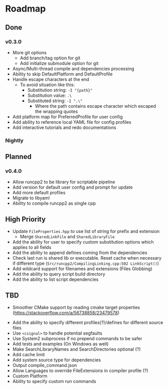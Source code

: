 # Roadmap


## Done

### v0.3.0
- More git options
    - Add branch/tag option for git
    - Add initialize submodule option for git
- Async/Multi-thread compile and dependencies processing
- Ability to skip DefaultPlatform and DefaultProfile
- Handle escape characters at the end
    - To avoid situation like this:
        - Substitution string: `-I "{path}"`
        - Substitution value: `.\`
        - Substituted string: `-I ".\"`
            - Where the path contains escape character which escaped the wrapping quotes
- Add platform map for PreferredProfile for user config
- Add ability to reference local YAML file for config profiles
- Add interactive tutorials and redo documentations

### Nightly

## Planned

### v0.4.0

- Allow runcpp2 to be library for scriptable pipeline
- Add version for default user config and prompt for update
- Add more default profiles
- Migrate to libyaml
- Ability to compile runcpp2 as single cpp

## High Priority

- Update `FileProperties.hpp` to use list of string for prefix and extension
    - Merge `SharedLinkFile` and `SharedLibraryFile`
- Add the ability for user to specify custom substitution options which applies to all fields
- Add the ability to append defines coming from the dependencies
- Check last run is shared lib or executable. Reset cache when necessary if different type (`Src/runcpp2/CompilingLinking.cpp:502 LinkScript()`)
- Add wildcard support for filenames and extensions (Files Globbing)
- Add the ability to query script build directory
- Add the ability to list script dependencies

## TBD

- Smoother CMake support by reading cmake target properties (https://stackoverflow.com/a/56738858/23479578)
<!--
if(NOT CMAKE_PROPERTY_LIST)
    execute_process(COMMAND cmake --help-property-list OUTPUT_VARIABLE CMAKE_PROPERTY_LIST)
    
    # Convert command output into a CMake list
    string(REGEX REPLACE ";" "\\\\;" CMAKE_PROPERTY_LIST "${CMAKE_PROPERTY_LIST}")
    string(REGEX REPLACE "\n" ";" CMAKE_PROPERTY_LIST "${CMAKE_PROPERTY_LIST}")
    list(REMOVE_DUPLICATES CMAKE_PROPERTY_LIST)
endif()
    
function(print_properties)
    message("CMAKE_PROPERTY_LIST = ${CMAKE_PROPERTY_LIST}")
endfunction()
    
function(print_target_properties target)
    if(NOT TARGET ${target})
      message(STATUS "There is no target named '${target}'")
      return()
    endif()

    foreach(property ${CMAKE_PROPERTY_LIST})
        string(REPLACE "<CONFIG>" "${CMAKE_BUILD_TYPE}" property ${property})

        # Fix https://stackoverflow.com/questions/32197663/how-can-i-remove-the-the-location-property-may-not-be-read-from-target-error-i
        if(property STREQUAL "LOCATION" OR property MATCHES "^LOCATION_" OR property MATCHES "_LOCATION$")
            continue()
        endif()

        get_property(was_set TARGET ${target} PROPERTY ${property} SET)
        if(was_set)
            get_target_property(value ${target} ${property})
            message("${target} ${property} = ${value}")
        endif()
    endforeach()
endfunction()

print_target_properties(matplot)
-->
- Add the ability to specify different profiles(?)/defines for different source files
- Use `<csignal>` to handle potential segfaults
- Use System2 subprocess if no prepend commands to be safer
- Add tests and examples (On Windows as well)
- Make SearchLibraryNames and SearchDirectories optional (?)
- Add cache limit
- Add system source type for dependencies
- Output compile_command.json
- Allow Languages to override FileExtensions in compiler profile (?)
- Custom Platform
- Ability to specify custom run commands

